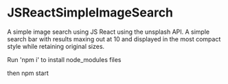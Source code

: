 # JSReactSimpleImageSearch
A simple image search using JS React using the unsplash API. A simple search bar with results maxing out at 10 and displayed in the most compact style while retaining original sizes.

Run 'npm i' to install node_modules files

then npm start

